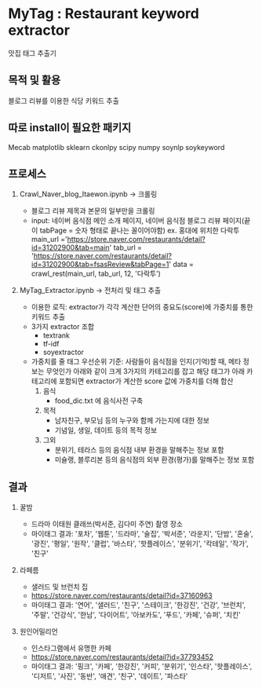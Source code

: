 # MyTag : Restaurant keyword extractor
맛집 태그 추출기 

## 목적 및 활용
블로그 리뷰를 이용한 식당 키워드 추출

## 따로 install이 필요한 패키지

Mecab
matplotlib
sklearn
ckonlpy
scipy
numpy
soynlp
soykeyword

## 프로세스
1. Crawl_Naver_blog_Itaewon.ipynb -> 크롤링
	- 블로그 리뷰 제목과 본문의 일부만을 크롤링
	- input: 네이버 음식점 메인 소개 페이지, 네이버 음식점 블로그 리뷰 페이지(끝이 tabPage = 숫자 형태로 끝나는 꼴이어야함)
		ex. 홍대에 위치한 다락투
		main_url ='https://store.naver.com/restaurants/detail?id=31202900&tab=main'
		tab_url = 'https://store.naver.com/restaurants/detail?id=31202900&tab=fsasReview&tabPage=1'
		data = crawl_rest(main_url, tab_url, 12, '다락투')
		
2. MyTag_Extractor.ipynb -> 전처리 및 태그 추출
	- 이용한 로직: extractor가 각각 계산한 단어의 중요도(score)에 가중치를 통한 키워드 추출 
	- 3가지 extractor 조합
		- textrank
		- tf-idf
		- soyextractor
	- 가중치를 줄 태그 우선순위
		기준: 사람들이 음식점을 인지(기억)할 때, 메타 정보는 무엇인가
		아래와 같이 크게 3가지의 카테고리를 잡고 해당 태그가 아래 카테고리에 포함되면 extractor가 계산한 score 값에 가중치를 더해 합산
		1. 음식
			- food_dic.txt 에 음식사전 구축
		2. 목적
			- 남자친구, 부모님 등의 누구와 함께 가는지에 대한 정보
			- 기념일, 생일, 데이트 등의 목적 정보
		3. 그외
			- 분위기, 테라스 등의 음식점 내부 환경을 말해주는 정보 포함
			- 미슐랭, 블루리본 등의 음식점의 외부 환경(평가)를 말해주는 정보 포함

## 결과

1. 꿀밤
	- 드라마 이태원 클래쓰(박서준, 김다미 주연) 촬영 장소
	- 마이태그 결과: '포차', '웹툰', '드라마', '술집', '박서준', '라운지', '단밤', '혼술', '광진', '평일', '원작', '클럽', '바스타', '핫플레이스', '분위기', '칵테일', '작가', '친구'
	
2. 라페름
	- 샐러드 및 브런치 집
	- https://store.naver.com/restaurants/detail?id=37160963
	- 마이태그 결과: '연어', '샐러드', '친구', '스테이크', '한강진', '건강', '브런치', '주말', '건강식', '한남', '다이어트', '아보카도', '푸드', '카페', '슈퍼', '치킨'
  
 3. 원인어밀리언
  	- 인스타그램에서 유명한 카페
  	- https://store.naver.com/restaurants/detail?id=37793452
  	- 마이태그 결과: '핑크', '카페', '한강진', '커피', '분위기', '인스타', '핫플레이스', '디저트', '사진', '동반', '애견', '친구', '데이트', '파스타'
